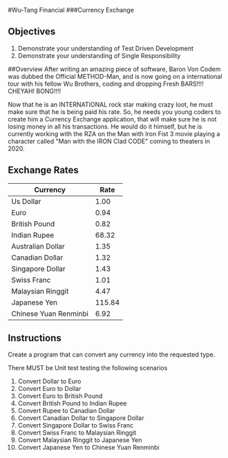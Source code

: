 #Wu-Tang Financial###Currency Exchange## Objectives1. Demonstrate your understanding of Test Driven Development2. Demonstrate your understanding of Single Responsibility##OverviewAfter writing an amazing piece of software, Baron Von Codem was dubbed the Official METHOD-Man, and is now going on a international tour with his fellow Wu Brothers, coding and dropping Fresh BARS!!!! CHEYAH! BONG!!!!Now that he is an INTERNATIONAL rock star making crazy loot, he must make sure that he is being paid his rate. So, he needs you young coders to create him a Currency Exchange application, that will make sure he is not losing money in all his transactions. He would do it himself, but he is currently working with the RZA on the Man with Iron Fist 3 movie playing a character called "Man with the IRON Clad CODE" coming to theaters in 2020.## Exchange Rates| Currency | Rate ||----------|------|| Us Dollar| 1.00 || Euro 	 | 0.94 ||British Pound| 			0.82||Indian Rupee		|		68.32|| Australian Dollar	|	1.35||Canadian Dollar   | 			1.32|| Singapore Dollar |			1.43|| Swiss Franc		|		1.01 || Malaysian Ringgit |		4.47 ||Japanese Yen |				115.84||Chinese Yuan Renminbi	|6.92|## InstructionsCreate a program that can convert any currency into the requested type.There MUST be Unit test testing the following scenarios 1. Convert Dollar to Euro2. Convert Euro to Dollar3. Convert Euro to British Pound4. Convert British Pound to Indian Rupee5. Convert Rupee to Canadian Dollar6. Convert Canadian Dollar to Singapore Dollar7. Convert Singapore Dollar to Swiss Franc8. Convert Swiss Franc to Malaysian Ringgit9. Convert Malaysian Ringgit to Japanese Yen10. Convert Japanese Yen to Chinese Yuan Renminbi
